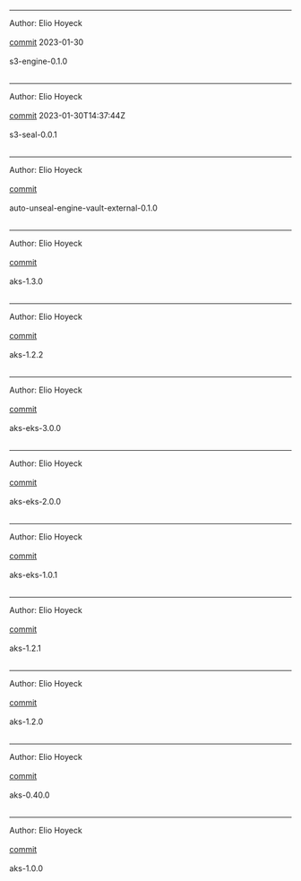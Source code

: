 
-------------------------------------------------------------

Author: Elio Hoyeck <br></br>
 [commit](https://github.com/Eliohoyeck/terraform-aws-privatemodule/commit/173f4c5b8f0a077f254a7f56efcd8e16bcdaf57c)	 2023-01-30<br></br>
 s3-engine-0.1.0<br></br>


-------------------------------------------------------------

Author: Elio Hoyeck <br></br>
 [commit](https://github.com/Eliohoyeck/terraform-aws-privatemodule/commit/b3b388997ad759781ad8dae8d02b4a5439be888d)	 2023-01-30T14:37:44Z<br></br>
 s3-seal-0.0.1<br></br>


-------------------------------------------------------------

Author: Elio Hoyeck <br></br>
 [commit](https://github.com/Eliohoyeck/terraform-aws-privatemodule/commit/a2ebd79ca1d0ab35bef9a73d0a22b2de830bca9d)<br></br>
 auto-unseal-engine-vault-external-0.1.0<br></br>


-------------------------------------------------------------

Author: Elio Hoyeck <br></br>
 [commit](https://github.com/Eliohoyeck/terraform-aws-privatemodule/commit/c5766c0f4d0e18f4fbf693d98c991fd8ed231fd3)<br></br>
 aks-1.3.0<br></br>


-------------------------------------------------------------

Author: Elio Hoyeck <br></br>
 [commit](https://github.com/Eliohoyeck/terraform-aws-privatemodule/commit/4c0d6c8efcb9eb8b4bf7952771bd6b7678782c94)<br></br>
 aks-1.2.2<br></br>


-------------------------------------------------------------

Author: Elio Hoyeck <br></br>
 [commit](https://github.com/Eliohoyeck/terraform-aws-privatemodule/commit/e11efd13e41fb56656d675e27795743c4c9e7d3f)<br></br>
 aks-eks-3.0.0<br></br>


-------------------------------------------------------------

Author: Elio Hoyeck <br></br>
 [commit](https://github.com/Eliohoyeck/terraform-aws-privatemodule/commit/68f09bad0eb940bbb807198a1845f68f92827ac3)<br></br>
 aks-eks-2.0.0<br></br>


-------------------------------------------------------------

Author: Elio Hoyeck <br></br>
 [commit](https://github.com/Eliohoyeck/terraform-aws-privatemodule/commit/5fb13397423bfbdfefdd814eac6d47697e0fcd02)<br></br>
 aks-eks-1.0.1<br></br>


-------------------------------------------------------------

Author: Elio Hoyeck <br></br>
 [commit](https://github.com/Eliohoyeck/terraform-aws-privatemodule/commit/9856eaffe08128598f31c3874207ac974878ee1b)<br></br>
 aks-1.2.1<br></br>


-------------------------------------------------------------

Author: Elio Hoyeck <br></br>
 [commit](https://github.com/Eliohoyeck/terraform-aws-privatemodule/commit/c4718cf66742ce8a6400ba71a353e5bf8dd4930b)<br></br>
 aks-1.2.0<br></br>



-------------------------------------------------------------

Author: Elio Hoyeck <br></br>
 [commit](https://github.com/Eliohoyeck/terraform-aws-privatemodule/commit/5cd46f126b7e3ea296375a2ab2f0743331ca9275)<br></br>
 aks-0.40.0<br></br>


-------------------------------------------------------------

Author: Elio Hoyeck <br></br>
 [commit](https://github.com/Eliohoyeck/terraform-aws-privatemodule/commit/bd16457e5473b088f55ee291ad44f0f080219ff6)<br></br>
 aks-1.0.0<br></br>

